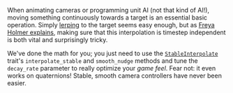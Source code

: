 When animating cameras or programming unit AI (not that kind of AI!), moving something continuously towards a target is an essential basic operation.
Simply [lerping] to the target seems easy enough, but as [Freya Holmer explains],
making sure that this interpolation is timestep independent is both vital and surprisingly tricky.

We've done the math for you; you just need to use the [`StableInterpolate`] trait's `interpolate_stable` and `smooth_nudge` methods
and tune the `decay_rate` parameter to really optimize your _game feel_.
Fear not: it even works on quaternions!
Stable, smooth camera controllers have never been easier.

[lerping]: https://en.wikipedia.org/wiki/Linear_interpolation
[Freya Holmer explains]: https://www.youtube.com/watch?v=LSNQuFEDOyQ
[`StableInterpolate`]: https://docs.rs/bevy/0.15.0-rc.3/bevy/math/trait.StableInterpolate.html
